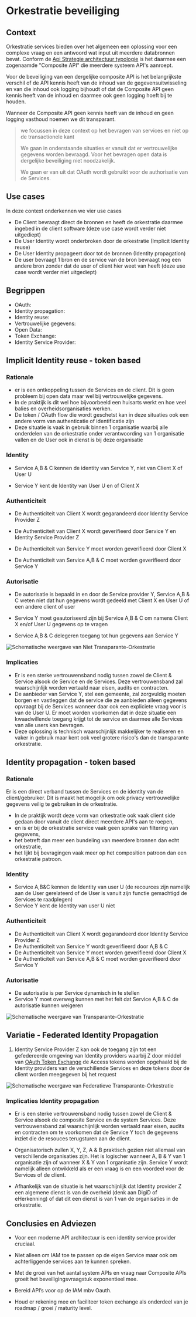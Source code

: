 # Orkestratie beveiliging

## Context

Orkestratie services bieden over het algemeen een oplossing voor een complexe vraag en een antwoord wat input uit meerdere databronnen bevat.  Conform de [Api Strategie architectuur typologie](https://docs.geostandaarden.nl/api/API-Strategie-architectuur/#systeem-proces-convenience) is het daarmee een zogenaamde "Composite API" die meerdere systeem API's aanroept.

Voor de beveiliging van een dergelijke composite API is het belangrijkste verschil of de API kennis heeft van de inhoud van de gegevensuitwisseling en  van die inhoud ook logging bijhoudt of dat de Composite API geen kennis heeft van de inhoud en daarmee ook geen logging hoeft bij te houden. 

Wanneer de Composite API geen kennis heeft van de inhoud en geen logging vasthoud noemen we dit transparant.

> we focussen in deze context op het bevragen van services en niet op de transactionele kant 
>
> We gaan in onderstaande situaties er vanuit dat er vertrouwelijke gegevens worden bevraagd. Voor het bevragen open data is dergelijke beveiliging niet noodzakelijk.
>
> We gaan er van uit dat OAuth wordt gebruikt voor de authorisatie van de Services.

## Use cases

In deze context onderkennen we vier use cases

- De Client bevraagt direct de bronnen en heeft de orkestratie daarmee ingebed in de client software (deze use case wordt verder niet uitgediept)
- De User Identity wordt onderbroken door de orkestratie (Implicit Identity reuse)
- De User Identity propageert door tot de bronnen (Identity propagation)
- De user bevraagt 1 bron en de service van de bron bevraagt nog een andere bron zonder dat de user of client hier weet van heeft (deze use case wordt verder niet uitgediept)

## Begrippen

- OAuth:
- Identity propagation:
- Identity reuse:
- Vertrouwelijke gegevens:
- Open Data:
- Token Exchange:
- Identity Service Provider:

## Implicit Identity reuse - token based

### Rationale

- er is een ontkoppeling tussen de Services en de client. Dit is geen probleem bij open data maar wel bij vertrouwelijke gegevens. 
- In de praktijk is dit wel hoe bijvoorbeeld een huisarts werkt en hoe veel balies en overheidsorganisaties werken.
- De token / OAuth flow die wordt geschetst kan in deze situaties ook een andere vorm van authenticatie of identificatie zijn 
- Deze situatie is vaak in gebruik binnen 1 organisatie waarbij alle onderdelen van de orkestratie onder verantwoording van 1 organisatie vallen en de User ook in dienst is bij deze organisatie

### Identity

- Service A,B & C kennen de identity van Service Y, niet van Client X of User U

- Service Y kent de Identity van User U en of Client X

### Authenticiteit

- De Authenticiteit van Client X wordt gegarandeerd door Identity Service Provider Z

- De Authenticiteit van Client X wordt geverifieerd door Service Y en Identity Service Provider Z

- De Authenticiteit van Service Y moet worden geverifieerd door Client X

- De Authenticiteit van Service A,B & C moet worden geverifieerd door Service Y

### Autorisatie

- De autorisatie is bepaald in en door de Service provider Y, Service A,B & C weten niet dat hun gegevens wordt gedeeld met Client X en User U of een andere client of user

- Service Y moet geautoriseerd zijn bij Service A,B & C om namens Client X en/of User U gegevens op te vragen

- Service A,B & C delegeren toegang tot hun gegevens aan Service Y

![Schematische weergave van Niet Transparante-Orkestratie](../../media/orkestratie-Niet-transparante-Orkestratie.drawio.svg)

### Implicaties

- Er is een sterke vertrouwensband nodig tussen zowel de Client & Service alsook de Service en de Services. Deze vertrouwensband zal waarschijnlijk worden vertaald naar eisen, audits en contracten.
- De aanbieder van Service Y, stel een gemeente, zal zorgvuldig moeten borgen en vastleggen dat de service die ze aanbieden alleen gegevens opvraagt bij de Services wanneer daar ook een expliciete vraag voor is van de User U. Er moet worden voorkomen dat in deze situatie een kwaadwillende toegang krijgt tot de service en daarmee alle Services van alle users kan bevragen.
- Deze oplossing is technisch waarschijnlijk makkelijker te realiseren en vaker in gebruik maar kent ook veel grotere risico's dan de transparante orkestratie.

## Identity propagation - token based

### Rationale

Er is een direct verband tussen de Services en de identity van de client/gebruiker. Dit is maakt het mogelijk om ook privacy vertrouwelijke gegevens veilig te gebruiken in de orkestratie. 
- In de praktijk wordt deze vorm van orkestratie ook vaak client side gedaan door vanuit de client direct meerdere API's aan te roepen,
- en is er bij de orkestratie service vaak geen sprake van filtering van gegevens,
- het betreft dan meer een bundeling van meerdere bronnen dan echt orkestratie,
- het lijkt bij bevragingen vaak meer op het composition patroon dan een orkestratie patroon.

### Identity

- Service A,B&C kennen de Identity van user U 
  (de recources zijn namelijk aan de User gerelateerd of de User is vanuit zijn functie gemachtigd de Services te raadplegen)
- Service Y kent de Identity van user U niet

### Authenticiteit

- De Authenticiteit van Client X wordt gegarandeerd door Identity Service Provider Z
- De Authenticiteit van Service Y wordt geverifieerd door A,B & C 
- De Authenticiteit van Service Y moet worden geverifieerd door Client X
- De Authenticiteit van Service A,B & C moet worden geverifieerd door Service Y

### Autorisatie

- De autorisatie is per Service dynamisch in te stellen
- Service Y moet overweg kunnen met het feit dat Service A,B & C de autorisatie kunnen weigeren

![Schematische weergave van Transparante-Orkestratie](../../media/orkestratie-Transparante-Orkestratie.drawio.svg)

## Variatie - Federated Identity Propagation

1. Identity Service Provider Z kan ook de toegang zijn tot een gefedereerde omgeving van Identity providers waarbij Z door middel van  [OAuth Token Exchange](https://datatracker.ietf.org/doc/html/rfc8693) de Access tokens worden opgehaald bij de Identity providers van de verschillende Services en deze tokens door de client worden meegegeven bij het request

![Schematische weergave van Federatieve Transparante-Orkestratie](../../media/orkestratie-Federatief-Transparante-Orkestratie.drawio.svg)

### Implicaties Identity propagation

- Er is een sterke vertrouwensband nodig tussen zowel de Client & Service alsook de composite Service en de system Services. Deze vertrouwensband zal waarschijnlijk worden vertaald naar eisen, audits en contracten om te voorkomen dat de Service Y toch de gegevens inziet die de resouces terugsturen aan de client.

- Organisatorisch zullen X, Y, Z, A & B praktisch gezien niet allemaal van verschillende organisaties zijn. Het is logischer wanneer A, B & Y van 1 organisatie zijn of wanneer X & Y van 1 organisatie zijn. Service Y wordt namelijk alleen ontwikkeld als er een vraag is en een voordeel voor de Services of de client.

- Afhankelijk van de situatie is het waarschijnlijk dat Identity provider Z een algemene dienst is van de overheid (denk aan DigiD of eHerkenning) of dat dit een dienst is van 1 van de organisaties in de orkestratie.

## Conclusies en Adviezen

- Voor een moderne API architectuur is een identity service provider cruciaal.

- Niet alleen om IAM toe te passen op de eigen Service maar ook om achterliggende services aan te kunnen spreken.

- Met de groei van het aantal system APIs en vraag naar Composite APIs groeit het beveiligingsvraagstuk exponentieel mee.

- Bereid API’s voor op de IAM mbv Oauth.

- Houd er rekening mee en faciliteer token exchange als onderdeel van je roadmap / groei / maturity level.
